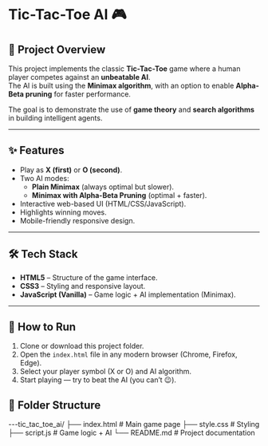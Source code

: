 # Tic-Tac-Toe AI 🎮

## 📌 Project Overview
This project implements the classic **Tic-Tac-Toe** game where a human player competes against an **unbeatable AI**.  
The AI is built using the **Minimax algorithm**, with an option to enable **Alpha-Beta pruning** for faster performance.  

The goal is to demonstrate the use of **game theory** and **search algorithms** in building intelligent agents.

---

## ✨ Features
- Play as **X (first)** or **O (second)**.
- Two AI modes:
  - **Plain Minimax** (always optimal but slower).
  - **Minimax with Alpha-Beta Pruning** (optimal + faster).
- Interactive web-based UI (HTML/CSS/JavaScript).
- Highlights winning moves.
- Mobile-friendly responsive design.

---

## 🛠️ Tech Stack
- **HTML5** – Structure of the game interface.  
- **CSS3** – Styling and responsive layout.  
- **JavaScript (Vanilla)** – Game logic + AI implementation (Minimax).  

---

## 🚀 How to Run
1. Clone or download this project folder.
2. Open the `index.html` file in any modern browser (Chrome, Firefox, Edge).
3. Select your player symbol (X or O) and AI algorithm.
4. Start playing — try to beat the AI (you can’t 😉).

## 📂 Folder Structure

---tic_tac_toe_ai/
├── index.html # Main game page
├── style.css # Styling
├── script.js # Game logic + AI
└── README.md # Project documentation


